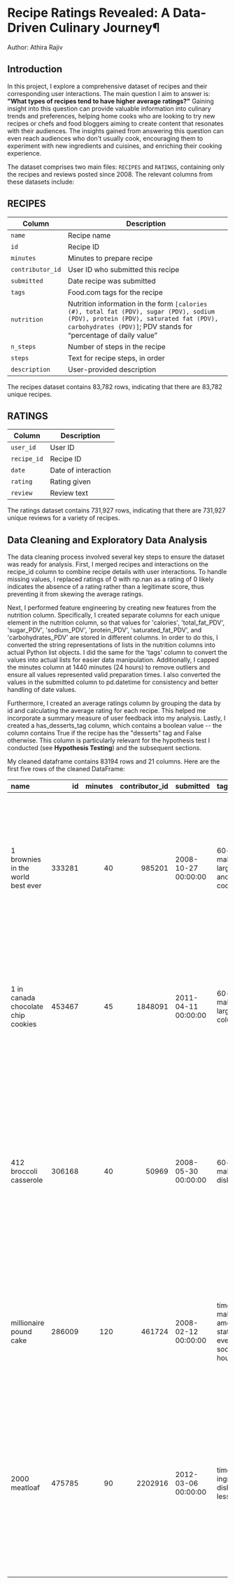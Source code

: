 # Recipe Ratings Revealed: A Data-Driven Culinary Journey¶
Author: Athira Rajiv

## Introduction
In this project, I explore a comprehensive dataset of recipes and their corresponding user interactions. The main question I aim to answer is: **"What types of recipes tend to have higher average ratings?"** Gaining insight into this question can provide valuable information into culinary trends and preferences, helping home cooks who are looking to try new recipes or chefs and food bloggers aiming to create content that resonates with their audiences. The insights gained from answering this question can even reach audiences who don't usually cook, encouraging them to experiment with new ingredients and cuisines, and enriching their cooking experience. 

The dataset comprises two main files: `RECIPES` and `RATINGS`, containing only the recipes and reviews posted since 2008. The relevant columns from these datasets include:

## RECIPES

| Column          | Description                                                                                                                                  |
|-----------------|----------------------------------------------------------------------------------------------------------------------------------------------|
| `name`          | Recipe name                                                                                                                                  |
| `id`            | Recipe ID                                                                                                                                    |
| `minutes`       | Minutes to prepare recipe                                                                                                                    |
| `contributor_id`| User ID who submitted this recipe                                                                                                            |
| `submitted`     | Date recipe was submitted                                                                                                                    |
| `tags`          | Food.com tags for the recipe                                                                                                                 |
| `nutrition`     | Nutrition information in the form `[calories (#), total fat (PDV), sugar (PDV), sodium (PDV), protein (PDV), saturated fat (PDV), carbohydrates (PDV)]`; PDV stands for “percentage of daily value”  |
| `n_steps`       | Number of steps in the recipe                                                                                                                |
| `steps`         | Text for recipe steps, in order                                                                                                              |
| `description`   | User-provided description                                                                                                                    |

The recipes dataset contains 83,782 rows, indicating that there are 83,782 unique recipes. 

## RATINGS

| Column      | Description            |
|-------------|------------------------|
| `user_id`   | User ID                |
| `recipe_id` | Recipe ID              |
| `date`      | Date of interaction    |
| `rating`    | Rating given           |
| `review`    | Review text            |
    
The ratings dataset contains 731,927 rows, indicating that there are 731,927 unique reviews for a variety of recipes.

## Data Cleaning and Exploratory Data Analysis

The data cleaning process involved several key steps to ensure the dataset was ready for analysis. First, I merged recipes and interactions on the recipe_id column to combine recipe details with user interactions. To handle missing values, I replaced ratings of 0 with np.nan as a rating of 0 likely indicates the absence of a rating rather than a legitimate score, thus preventing it from skewing the average ratings. 

Next, I performed feature engineering by creating new features from the nutrition column. Specifically, I created separate columns for each unique element in the nutrition column, so that values for 'calories', 'total_fat_PDV', 'sugar_PDV', 'sodium_PDV', 'protein_PDV', 'saturated_fat_PDV', and 'carbohydrates_PDV' are stored in different columns. In order to do this, I converted the string representations of lists in the nutrition columns into actual Python list objects. I did the same for the 'tags' column to convert the values into actual lists for easier data manipulation. Additionally, I capped the minutes column at 1440 minutes (24 hours) to remove outliers and ensure all values represented valid preparation times. I also converted the values in the submitted column to pd.datetime for consistency and better handling of date values.

Furthermore, I created an average ratings column by grouping the data by id and calculating the average rating for each recipe. This helped me incorporate a summary measure of user feedback into my analysis. Lastly, I created a has_desserts_tag column, which contains a boolean value -- the column contains True if the recipe has the "desserts" tag and False otherwise. This column is particularly relevant for the hypothesis test I conducted (see **Hypothesis Testing**) and the subsequent sections. 


My cleaned dataframe contains 83194 rows and 21 columns. Here are the first five rows of the cleaned DataFrame:

| name                                 |     id |   minutes |   contributor_id | submitted           | tags                                                                                                                                                                                                                                  | nutrition                                     |   n_steps | description                                                                                                                                                                                                                                                                                                                                                                       | ingredients                                                                                                                                                                                                                             |   n_ingredients |   average_rating |   calories |   total_fat_PDV |   sugar_PDV |   sodium_PDV |   protein_PDV |   saturated_fat_PDV |   carbohydrates_PDV | has_desserts_tag   |
|:-------------------------------------|-------:|----------:|-----------------:|:--------------------|:--------------------------------------------------------------------------------------------------------------------------------------------------------------------------------------------------------------------------------------|:----------------------------------------------|----------:|:----------------------------------------------------------------------------------------------------------------------------------------------------------------------------------------------------------------------------------------------------------------------------------------------------------------------------------------------------------------------------------|:----------------------------------------------------------------------------------------------------------------------------------------------------------------------------------------------------------------------------------------|----------------:|-----------------:|-----------:|----------------:|------------:|-------------:|--------------:|--------------------:|--------------------:|:-------------------|
| 1 brownies in the world    best ever | 333281 |        40 |           985201 | 2008-10-27 00:00:00 | 60-minutes-or-less,time-to-make,course,main-ingredient,preparation,for-large-groups,desserts,lunch,snacks,cookies-and-brownies,chocolate,bar-cookies,brownies,number-of-servings                                                      | [138.4, 10.0, 50.0, 3.0, 3.0, 19.0, 6.0]      |        10 | these are the most; chocolatey, moist, rich, dense, fudgy, delicious brownies that you'll ever make.....sereiously! there's no doubt that these will be your fav brownies ever for you can add things to them or make them plain.....either way they're pure heaven!                                                                                                              | ['bittersweet chocolate', 'unsalted butter', 'eggs', 'granulated sugar', 'unsweetened cocoa powder', 'vanilla extract', 'brewed espresso', 'kosher salt', 'all-purpose flour']                                                          |               9 |                4 |      138.4 |              10 |          50 |            3 |             3 |                  19 |                   6 | True               |
| 1 in canada chocolate chip cookies   | 453467 |        45 |          1848091 | 2011-04-11 00:00:00 | 60-minutes-or-less,time-to-make,cuisine,preparation,north-american,for-large-groups,canadian,british-columbian,number-of-servings                                                                                                     | [595.1, 46.0, 211.0, 22.0, 13.0, 51.0, 26.0]  |        12 | this is the recipe that we use at my school cafeteria for chocolate chip cookies. they must be the best chocolate chip cookies i have ever had! if you don't have margarine or don't like it, then just use butter (softened) instead.                                                                                                                                            | ['white sugar', 'brown sugar', 'salt', 'margarine', 'eggs', 'vanilla', 'water', 'all-purpose flour', 'whole wheat flour', 'baking soda', 'chocolate chips']                                                                             |              11 |                5 |      595.1 |              46 |         211 |           22 |            13 |                  51 |                  26 | False              |
| 412 broccoli casserole               | 306168 |        40 |            50969 | 2008-05-30 00:00:00 | 60-minutes-or-less,time-to-make,course,main-ingredient,preparation,side-dishes,vegetables,easy,beginner-cook,broccoli                                                                                                                 | [194.8, 20.0, 6.0, 32.0, 22.0, 36.0, 3.0]     |         6 | since there are already 411 recipes for broccoli casserole posted to "zaar" ,i decided to call this one  #412 broccoli casserole.i don't think there are any like this one in the database. i based this one on the famous "green bean casserole" from campbell's soup. but i think mine is better since i don't like cream of mushroom soup.submitted to "zaar" on may 28th,2008 | ['frozen broccoli cuts', 'cream of chicken soup', 'sharp cheddar cheese', 'garlic powder', 'ground black pepper', 'salt', 'milk', 'soy sauce', 'french-fried onions']                                                                   |               9 |                5 |      194.8 |              20 |           6 |           32 |            22 |                  36 |                   3 | False              |
| millionaire pound cake               | 286009 |       120 |           461724 | 2008-02-12 00:00:00 | time-to-make,course,cuisine,preparation,occasion,north-american,desserts,american,southern-united-states,dinner-party,holiday-event,cakes,dietary,christmas,thanksgiving,low-sodium,low-in-something,taste-mood,sweet,4-hours-or-less | [878.3, 63.0, 326.0, 13.0, 20.0, 123.0, 39.0] |         7 | why a millionaire pound cake?  because it's super rich!  this scrumptious cake is the pride of an elderly belle from jackson, mississippi.  the recipe comes from "the glory of southern cooking" by james villas.                                                                                                                                                                | ['butter', 'sugar', 'eggs', 'all-purpose flour', 'whole milk', 'pure vanilla extract', 'almond extract']                                                                                                                                |               7 |                5 |      878.3 |              63 |         326 |           13 |            20 |                 123 |                  39 | True               |
| 2000 meatloaf                        | 475785 |        90 |          2202916 | 2012-03-06 00:00:00 | time-to-make,course,main-ingredient,preparation,main-dish,potatoes,vegetables,4-hours-or-less,meatloaf,simply-potatoes2                                                                                                               | [267.0, 30.0, 12.0, 12.0, 29.0, 48.0, 2.0]    |        17 | ready, set, cook! special edition contest entry: a mediterranean flavor inspired meatloaf dish. featuring: simply potatoes - shredded hash browns, egg, bacon, spinach, red bell pepper, and goat cheese.                                                                                                                                                                         | ['meatloaf mixture', 'unsmoked bacon', 'goat cheese', 'unsalted butter', 'eggs', 'baby spinach', 'yellow onion', 'red bell pepper', 'simply potatoes shredded hash browns', 'fresh garlic', 'kosher salt', 'white pepper', 'olive oil'] |              13 |                5 |      267   |              30 |          12 |           12 |            29 |                  48 |                   2 | False              |
